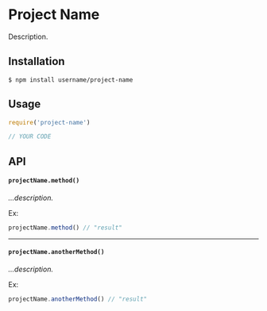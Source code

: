 # Project Name

Description.

## Installation

```console
$ npm install username/project-name
```

## Usage

```javascript
require('project-name')

// YOUR CODE
```

## API

#### `projectName.method()`

_…description._

Ex:

```javascript
projectName.method() // "result"
```

---

#### `projectName.anotherMethod()`

_…description._

Ex:

```javascript
projectName.anotherMethod() // "result"
```

